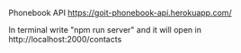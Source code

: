 
Phonebook API
https://goit-phonebook-api.herokuapp.com/

In terminal write "npm run server" and it will open in http://localhost:2000/contacts
